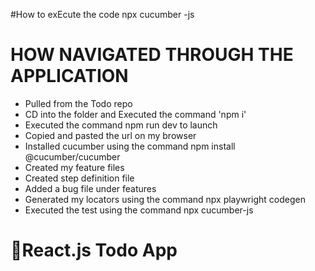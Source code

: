 <!-- <p align="center">
<img src="https://raw.githubusercontent.com/maciekt07/TodoApp/main/public/logo192.png" width="128px" />
</p> -->
#How to exEcute the code
npx cucumber -js

# HOW NAVIGATED THROUGH THE APPLICATION
- Pulled from the Todo repo
- CD into the folder and Executed the command 'npm i'
- Executed the command npm run dev to launch
- Copied and pasted the url on my browser
- Installed cucumber using the command npm install @cucumber/cucumber
- Created my feature files
- Created step definition file
- Added a bug file under features
- Generated my locators using the command npx playwright codegen
- Executed the test using the command npx cucumber-js

# 📝React.js Todo App


